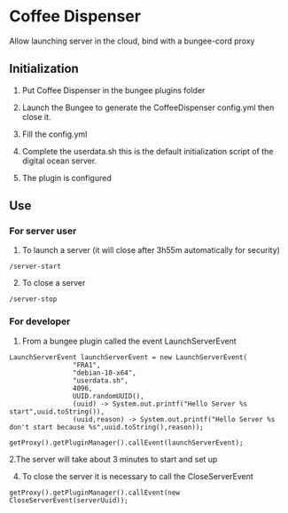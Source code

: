 # Coffee Dispenser

Allow launching server in the cloud, bind with a bungee-cord proxy

## Initialization

1. Put Coffee Dispenser in the bungee plugins folder
2. Launch the Bungee to generate the CoffeeDispenser config.yml then close it.
3. Fill the config.yml
4. Complete the userdata.sh this is the default initialization script of the digital ocean server.

5. The plugin is configured

## Use

### For server user

1. To launch a server (it will close after 3h55m automatically for security)

```/server-start```

2. To close a server

```/server-stop```

### For developer

1. From a bungee plugin called the event LaunchServerEvent

```
LaunchServerEvent launchServerEvent = new LaunchServerEvent(
                "FRA1",
                "debian-10-x64",
                "userdata.sh",
                4096,
                UUID.randomUUID(),
                (uuid) -> System.out.printf("Hello Server %s start",uuid.toString()),
                (uuid,reason) -> System.out.printf("Hello Server %s don't start because %s",uuid.toString(),reason));
                
getProxy().getPluginManager().callEvent(launchServerEvent);
```

2.The server will take about 3 minutes to start and set up


4. To close the server it is necessary to call the CloseServerEvent

```
getProxy().getPluginManager().callEvent(new CloseServerEvent(serverUuid));
```
